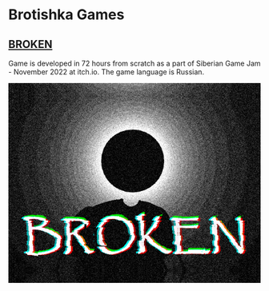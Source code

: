 # Brotishka Games

## [BROKEN](https://brotishkagames.itch.io/broken)

Game is developed in 72 hours from scratch as a part of Siberian Game Jam - November 2022 at itch.io. The game language is Russian.

[![BROKEN](https://raw.githubusercontent.com/brotishka-games/.github/master/images/BROKEN.png)](https://brotishkagames.itch.io/broken)
